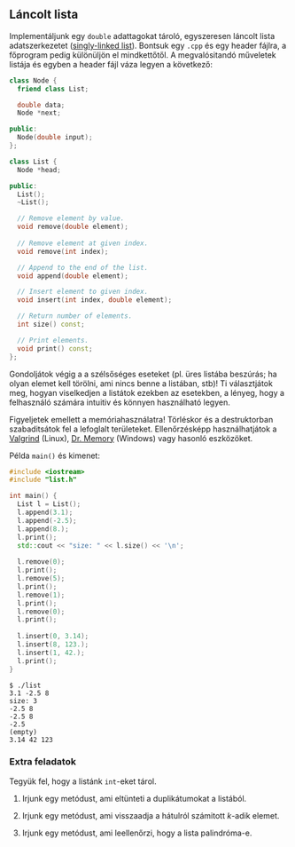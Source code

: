## Láncolt lista

Implementáljunk egy `double` adattagokat tároló, egyszeresen láncolt lista adatszerkezetet 
([singly-linked list](https://en.wikipedia.org/wiki/Linked_list)). Bontsuk egy `.cpp` és
egy header fájlra, a főprogram pedig különüljön el mindkettőtől. A megvalósitandó műveletek
listája és egyben a header fájl váza legyen a következő:

```c++
class Node {
  friend class List;

  double data;
  Node *next;

public:
  Node(double input);
};

class List {
  Node *head;

public:
  List();
  ~List();

  // Remove element by value.
  void remove(double element);
  
  // Remove element at given index.
  void remove(int index);

  // Append to the end of the list.
  void append(double element);

  // Insert element to given index.
  void insert(int index, double element);

  // Return number of elements.
  int size() const;

  // Print elements.
  void print() const;
};
```

Gondoljátok végig a a szélsőséges eseteket (pl. üres listába beszúrás; ha olyan elemet kell törölni,
ami nincs benne a listában, stb)! Ti választjátok meg, hogyan viselkedjen a listátok
ezekben az esetekben, a lényeg, hogy a felhasználó számára intuitiv és könnyen használható
legyen.

Figyeljetek emellett a memóriahasználatra! Törléskor és a destruktorban szabaditsátok fel a
lefoglalt területeket. Ellenőrzésképp használhatjátok a [Valgrind](http://valgrind.org/) (Linux),
[Dr. Memory](https://drmemory.org/) (Windows) vagy hasonló eszközöket.

Példa `main()` és kimenet:

```c++
#include <iostream>
#include "list.h"

int main() {
  List l = List();
  l.append(3.1);
  l.append(-2.5);
  l.append(8.);
  l.print();
  std::cout << "size: " << l.size() << '\n';
  
  l.remove(0);
  l.print();
  l.remove(5);
  l.print();
  l.remove(1);
  l.print();
  l.remove(0);
  l.print();
  
  l.insert(0, 3.14);
  l.insert(8, 123.);
  l.insert(1, 42.);
  l.print();
}
```

```
$ ./list
3.1 -2.5 8 
size: 3
-2.5 8 
-2.5 8 
-2.5 
(empty)
3.14 42 123
```

### Extra feladatok

Tegyük fel, hogy a listánk `int`-eket tárol.

1. Irjunk egy metódust, ami eltünteti a duplikátumokat a listából.

2. Irjunk egy metódust, ami visszaadja a hátulról számitott *k*-adik elemet.

3. Irjunk egy metódust, ami leellenőrzi, hogy a lista palindróma-e.
